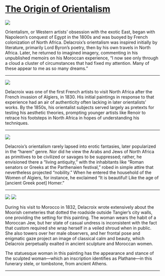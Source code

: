 # [The Origin of Orientalism](http://artsmia.github.io/griot/#/stories/1155)

![](http://cdn.dx.artsmia.org/thumbs/tn_2014_TDX_MIAArtStories_271.jpg)

Orientalism, or Western artists’ obsession with the exotic East, began with Napoleon’s conquest of Egypt in the 1800s and was buoyed by French colonization of North Africa. Delacroix’s orientalism was inspired initially by literature, primarily Lord Byron’s poetry, then by his own travels in North Africa. Later, he returned to imagined imagery, commenting in his unpublished memoirs on his Moroccan experience, “I now see only through a cloud a cluster of circumstances that had fixed my attention. Many of these appear to me as so many dreams.”

---

![](http://cdn.dx.artsmia.org/thumbs/tn_mia_5001143.jpg)

Delacroix was one of the first French artists to visit North Africa after the French invasion of Algiers, in 1830. His initial paintings in response to that experience had an air of authenticity often lacking in later orientalists’ works. By the 1850s, his orientalist subjects served largely as pretexts for testing his aesthetic theories, prompting younger artists like Renoir to retrace his footsteps in North Africa in hopes of understanding his techniques.

---

![](http://cdn.dx.artsmia.org/thumbs/tn_2014_TDX_MIAArtStories_278.jpg)

Delacroix’s orientalism rarely lapsed into erotic fantasies, later popularized in the “harem” genre. Nor did he view the Arabs and Jews of North Africa as primitives to be civilized or savages to be suppressed; rather, he envisioned there a “living antiquity,” with the inhabitants like “Roman senators or Greeks at the Parthenaien festival,” robed in simple attire that nevertheless projected “nobility.” When he entered the household of the Women of Algiers, for instance, he exclaimed “It is beautiful! Like the age of [ancient Greek poet] Homer.”

---

![](http://cdn.dx.artsmia.org/thumbs/tn_mia_5000274.jpg)
![](http://cdn.dx.artsmia.org/thumbs/tn_mia_5019466.jpg)

During his visit to Morocco in 1832, Delacroix wrote extensively about the Moorish cemeteries that dotted the roadside outside Tangier’s city walls, one providing the setting for this painting. The woman wears the habit of a Moroccan Jew, but her state of casual undress is inconsistent with the fact that custom required she wrap herself in a veiled shroud when in public. She also towers over her male observers, and her frontal pose and enigmatic gaze project an image of classical calm and beauty, which Delacroix perpetually exalted in ancient sculpture and Moroccan women.

The statuesque woman in this painting has the appearance and stance of the sculpted woman—which an inscription identifies as Plathane—in this funerary stele, or tombstone, from ancient Athens.

---
